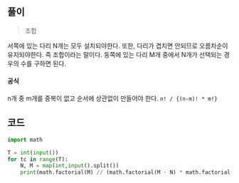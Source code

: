 ## 풀이

> 조합

서쪽에 있는 다리 N개는 모두 설치되야한다. 또한, 다리가 겹치면 안되므로 오름차순이 유지되야한다. 즉 조합이라는 말이다. 동쪽에 있는 다리 M개 중에서 N개가 선택되는 경우의 수를 구하면 된다.

#### 공식

n개 중 m개를 중복이 없고 순서에 상관없이 만들어야 한다. `n! / {(n-m)! * m!}`



## 코드

```python
import math

T = int(input())
for tc in range(T):
    N, M = map(int,input().split())
    print(math.factorial(M) // (math.factorial(M - N) * math.factorial(N)))
```

